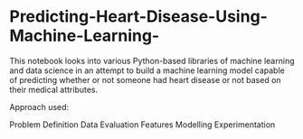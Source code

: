 # Predicting-Heart-Disease-Using-Machine-Learning-

This notebook looks into various Python-based libraries of machine learning and data science in an attempt to build a machine learning model capable of predicting whether or not someone had heart disease or not based on their medical attributes.

Approach used:

Problem Definition
Data
Evaluation
Features
Modelling
Experimentation
